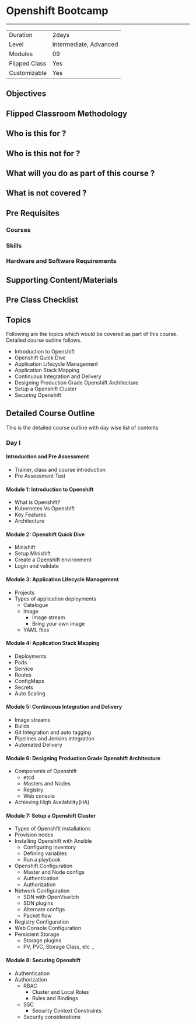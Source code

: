 # Openshift Bootcamp
---------

|      |      |
| :------------- | :------------- |
| Duration       | 2days     |
| Level     | Intermediate, Advanced |
| Modules          | 09 |
| Flipped Class | Yes |
| Customizable  | Yes |

## Objectives

## Flipped Classroom Methodology

## Who is this for ?

## Who is this not for ?

## What will you do as part of this course ?

## What is not covered ?

## Pre Requisites

### Courses

### Skills

### Hardware and Software Requirements

## Supporting Content/Materials

## Pre Class Checklist

## Topics
Following are the topics which would be covered as part of this course. Detailed course outline follows.

  * Introduction to Openshift
  * Openshift Quick Dive
  * Application Lifecycle Management
  * Application Stack Mapping
  * Continuous Integration and Delivery
  * Designing Production Grade Openshift Architecture
  * Setup a Openshift Cluster
  * Securing Openshift


## Detailed Course Outline
This is the detailed course outline with day wise list of contents

### Day I

#### Introduction and Pre Assessment
  * Trainer, class and course introduction
  * Pre Assessment Test

#### Module 1: Introduction to Openshift
  * What is Openshift?
  * Kubernetes Vs Openshift
  * Key Features
  * Architecture

#### Module 2: Openshift Quick Dive
  * Minishift
  * Setup Minishift
  * Create a Openshift environment
  * Login and validate

#### Module 3: Application Lifecycle Management
  * Projects
  * Types of application deployments
    * Catalogue
    * Image
      * Image stream
      * Bring your own image
    * YAML files

#### Module 4: Application Stack Mapping
  * Deployments
  * Pods
  * Service
  * Routes
  * ConfigMaps
  * Secrets
  * Auto Scaling

#### Module 5: Continuous Integration and Delivery
  * Image streams
  * Builds
  * Git Integration and auto tagging
  * Pipelines and Jenkins integration
  * Automated Delivery
#### Module 6: Designing Production Grade Openshift Architecture
  * Components of Openshift
    * etcd
    * Masters and Nodes
    * Registry
    * Web console
  * Achieving High Availability(HA)
#### Module 7: Setup a Openshift Cluster
  * Types of Openshfit installations
  * Provision nodes
  * Installing Openshift with Ansible
    * Configuring inventory
    * Defining variables
    * Run a playbook
  * Openshift Configuration
    * Master and Node configs
    * Authentication
    * Authorization
  * Network Configuration
    * SDN with OpenVswitch
    * SDN plugins
    * Alternate configs
    * Packet flow
  * Registry Configuration
  * Web Console Configuration
  * Persistent Storage
    * Storage plugins
    * PV, PVC, Storage Class, etc .,

#### Module 8: Securing Openshift
  * Authentication
  * Authorization
    * RBAC
      * Cluster and Local Roles
      * Rules and Bindings
    * SSC
      * Security Context Constraints
    * Security considerations 
